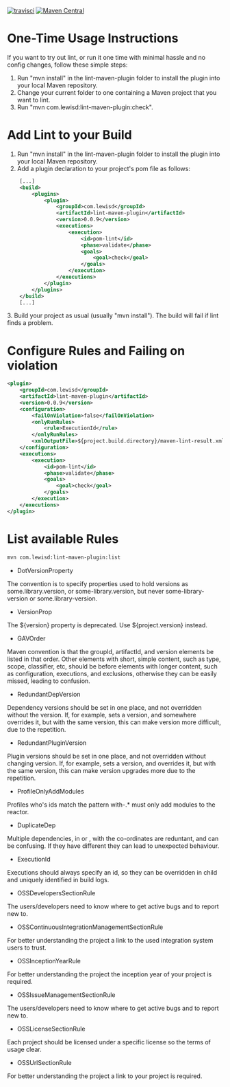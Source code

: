 [![travisci](https://travis-ci.org/lewisd32/lint-maven-plugin.svg)](https://travis-ci.org/lewisd32/lint-maven-plugin)
[![Maven Central](https://maven-badges.herokuapp.com/maven-central/com.lewisd/lint-maven-plugin/badge.svg)](https://search.maven.org/#search|ga|1|g%3A%22com.lewisd%22%20AND%20a%3A%22lint-maven-plugin%22)

One-Time Usage Instructions
===========================
If you want to try out lint, or run it one time with minimal hassle and no config changes, follow these simple steps:

1. Run "mvn install" in the lint-maven-plugin folder to install the plugin into your local Maven repository.
2. Change your current folder to one containing a Maven project that you want to lint.
3. Run "mvn com.lewisd:lint-maven-plugin:check".

Add Lint to your Build
===========================
1. Run "mvn install" in the lint-maven-plugin folder to install the plugin into your local Maven repository.
2. Add a plugin declaration to your project's pom file as follows:

```xml
	[...]
	<build>
		<plugins>
			<plugin>
				<groupId>com.lewisd</groupId>
				<artifactId>lint-maven-plugin</artifactId>
				<version>0.0.9</version>
				<executions>
					<execution>
						<id>pom-lint</id>
						<phase>validate</phase>
						<goals>
							<goal>check</goal>
						</goals>
					</execution>
				</executions>
			</plugin>
		</plugins>
	</build>
	[...]
```

3\. Build your project as usual (usually "mvn install"). The build will fail if lint finds a problem.

Configure Rules and Failing on violation
=

```xml
<plugin>
	<groupId>com.lewisd</groupId>
	<artifactId>lint-maven-plugin</artifactId>
	<version>0.0.9</version>
	<configuration>
		<failOnViolation>false</failOnViolation>
		<onlyRunRules>
			<rule>ExecutionId</rule>
		</onlyRunRules>
		<xmlOutputFile>${project.build.directory}/maven-lint-result.xml</xmlOutputFile>
	</configuration>
	<executions>
		<execution>
			<id>pom-lint</id>
			<phase>validate</phase>
			<goals>
				<goal>check</goal>
			</goals>
		</execution>
	</executions>
</plugin>
```

List available Rules
=

```bash
mvn com.lewisd:lint-maven-plugin:list
```

- DotVersionProperty

The convention is to specify properties used to hold versions as some.library.version,
or some-library.version, but never some-library-version or some.library-version.

- VersionProp

The ${version} property is deprecated. Use ${project.version} instead.

- GAVOrder

Maven convention is that the groupId, artifactId, and version elements be listed
in that order. Other elements with short, simple content, such as type, scope, classifier,
etc, should be before elements with longer content, such as configuration, executions,
and exclusions, otherwise they can be easily missed, leading to confusion.

- RedundantDepVersion

Dependency versions should be set in one place, and not overridden without
the version. If, for example, <dependencyManagement> sets a version, and
somewhere overrides it, but with the same version, this can make version
more difficult, due to the repetition.

- RedundantPluginVersion

Plugin versions should be set in one place, and not overridden without changing
version. If, for example, <pluginManagement> sets a version, and <plugins>
overrides it, but with the same version, this can make version upgrades more
due to the repetition.

- ProfileOnlyAddModules

Profiles who's ids match the pattern with-.* must only add modules to the
reactor.

- DuplicateDep

Multiple dependencies, in <dependencies> or <managedDependencies>, with the
co-ordinates are reduntant, and can be confusing. If they have different
they can lead to unexpected behaviour.

- ExecutionId

Executions should always specify an id, so they can be overridden in child
and uniquely identified in build logs.

- OSSDevelopersSectionRule

The users/developers need to know where to get active bugs and to report new
to.

- OSSContinuousIntegrationManagementSectionRule

For better understanding the project a link to the used integration system
users to trust.

- OSSInceptionYearRule

For better understanding the project the inception year of your project is
required.

- OSSIssueManagementSectionRule

The users/developers need to know where to get active bugs and to report new
to.

- OSSLicenseSectionRule

Each project should be licensed under a specific license so the terms of usage
clear.

- OSSUrlSectionRule

For better understanding the project a link to your project is required.

